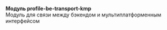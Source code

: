 **Модуль profile-be-transport-kmp**\
Модуль для связи между бэкендом и мультиплатформенным интерфейсом